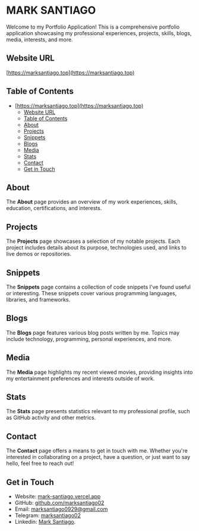 # MARK SANTIAGO

Welcome to my Portfolio Application! This is a comprehensive portfolio application showcasing my professional experiences, projects, skills, blogs, media, interests, and more.

## Website URL
[https://marksantiago.top](https://marksantiago.top)

## Table of Contents
- [https://marksantiago.top](https://marksantiago.top)
  - [Website URL](#website-url)
  - [Table of Contents](#table-of-contents)
  - [About](#about)
  - [Projects](#projects)
  - [Snippets](#snippets)
  - [Blogs](#blogs)
  - [Media](#media)
  - [Stats](#stats)
  - [Contact](#contact)
  - [Get in Touch](#get-in-touch)

## About
The **About** page provides an overview of my work experiences, skills, education, certifications, and interests.

## Projects
The **Projects** page showcases a selection of my notable projects. Each project includes details about its purpose, technologies used, and links to live demos or repositories.

## Snippets
The **Snippets** page contains a collection of code snippets I've found useful or interesting. These snippets cover various programming languages, libraries, and frameworks.

## Blogs
The **Blogs** page features various blog posts written by me. Topics may include technology, programming, personal experiences, and more.

## Media
The **Media** page highlights my recent viewed movies, providing insights into my entertainment preferences and interests outside of work.

## Stats
The **Stats** page presents statistics relevant to my professional profile, such as GitHub activity and other metrics.

## Contact
The **Contact** page offers a means to get in touch with me. Whether you're interested in collaborating on a project, have a question, or just want to say hello, feel free to reach out!

## Get in Touch
- Website: [mark-santiago.vercel.app](https://mark-santiago.vercel.app/)
- GitHub: [github.com/marksantiago02](https://github.com/marksantiago02/)
- Email: [marksantiago0929@gmail.com](mailto:marksantiago0929@gmail.com)
- Telegram: [marksantiago02](https://t.me/marksantiago02)
- Linkedin: [Mark Santiago](https://www.linkedin.com/in/mark-santiago-373172339/).
